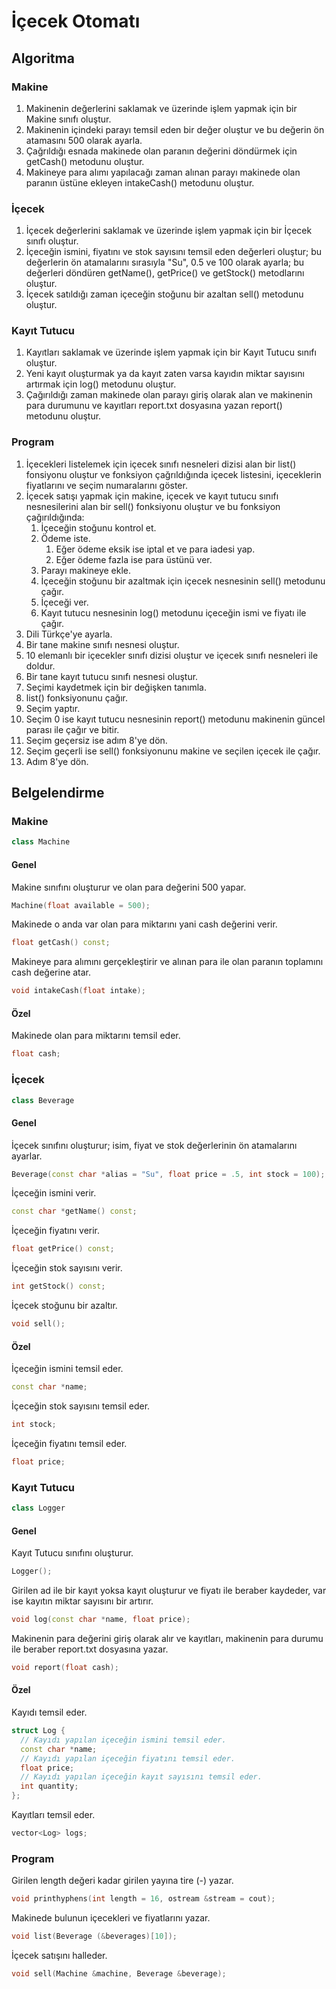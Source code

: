 # İçecek Otomatı

## Algoritma

### Makine
1. Makinenin değerlerini saklamak ve üzerinde işlem yapmak için bir Makine sınıfı oluştur.
2. Makinenin içindeki parayı temsil eden bir değer oluştur ve bu değerin ön atamasını 500 olarak ayarla.
3. Çağrıldığı esnada makinede olan paranın değerini döndürmek için getCash() metodunu oluştur.
4. Makineye para alımı yapılacağı zaman alınan parayı makinede olan paranın üstüne ekleyen intakeCash() metodunu oluştur.

### İçecek
1. İçecek değerlerini saklamak ve üzerinde işlem yapmak için bir İçecek sınıfı oluştur.
2. İçeceğin ismini, fiyatını ve stok sayısını temsil eden değerleri oluştur; bu değerlerin ön atamalarını sırasıyla "Su", 0.5 ve 100 olarak ayarla; bu değerleri döndüren getName(), getPrice() ve getStock() metodlarını oluştur.
3. İçecek satıldığı zaman içeceğin stoğunu bir azaltan sell() metodunu oluştur.

### Kayıt Tutucu
1. Kayıtları saklamak ve üzerinde işlem yapmak için bir Kayıt Tutucu sınıfı oluştur.
2. Yeni kayıt oluşturmak ya da kayıt zaten varsa kayıdın miktar sayısını artırmak için log() metodunu oluştur.
3. Çağırıldığı zaman makinede olan parayı giriş olarak alan ve makinenin para durumunu ve kayıtları report.txt dosyasına yazan report() metodunu oluştur.

### Program
1. İçecekleri listelemek için içecek sınıfı nesneleri dizisi alan bir list() fonsiyonu oluştur ve fonksiyon çağrıldığında içecek listesini, içeceklerin fiyatlarını ve seçim numaralarını göster.
2. İçecek satışı yapmak için makine, içecek ve kayıt tutucu sınıfı nesnesilerini alan bir sell() fonksiyonu oluştur ve bu fonksiyon çağırıldığında:
    1. İçeceğin stoğunu kontrol et.
    2. Ödeme iste.
        1. Eğer ödeme eksik ise iptal et ve para iadesi yap.
        2. Eğer ödeme fazla ise para üstünü ver.
    3. Parayı makineye ekle.
    4. İçeceğin stoğunu bir azaltmak için içecek nesnesinin sell() metodunu çağır.
    5. İçeceği ver.
    6. Kayıt tutucu nesnesinin log() metodunu içeceğin ismi ve fiyatı ile çağır.
3. Dili Türkçe'ye ayarla.
4. Bir tane makine sınıfı nesnesi oluştur.
5. 10 elemanlı bir içecekler sınıfı dizisi oluştur ve içecek sınıfı nesneleri ile doldur.
6. Bir tane kayıt tutucu sınıfı nesnesi oluştur.
7. Seçimi kaydetmek için bir değişken tanımla.
8. list() fonksiyonunu çağır.
9. Seçim yaptır.
10. Seçim 0 ise kayıt tutucu nesnesinin report() metodunu makinenin güncel parası ile çağır ve bitir.
11. Seçim geçersiz ise adım 8'ye dön.
12. Seçim geçerli ise sell() fonksiyonunu makine ve seçilen içecek ile çağır.
13. Adım 8'ye dön.

## Belgelendirme

### Makine

```cpp
class Machine
```

#### Genel

Makine sınıfını oluşturur ve olan para değerini 500 yapar.
```cpp
Machine(float available = 500);
```

Makinede o anda var olan para miktarını yani cash değerini verir.
```cpp
float getCash() const;
```

Makineye para alımını gerçekleştirir ve alınan para ile olan paranın toplamını cash değerine atar.
```cpp
void intakeCash(float intake);
```

#### Özel

Makinede olan para miktarını temsil eder.
```cpp
float cash;
```

### İçecek

```cpp
class Beverage
```

#### Genel

İçecek sınıfını oluşturur; isim, fiyat ve stok değerlerinin ön atamalarını ayarlar.
```cpp
Beverage(const char *alias = "Su", float price = .5, int stock = 100);
```

İçeceğin ismini verir.
```cpp
const char *getName() const;
```

İçeceğin fiyatını verir.
```cpp
float getPrice() const;
```

İçeceğin stok sayısını verir.
```cpp
int getStock() const;
```

İçecek stoğunu bir azaltır.
```cpp
void sell();
```

#### Özel

İçeceğin ismini temsil eder.
```cpp
const char *name;
```

İçeceğin stok sayısını temsil eder.
```cpp
int stock;
```

İçeceğin fiyatını temsil eder.
```cpp
float price;
```

### Kayıt Tutucu

```cpp
class Logger
```

#### Genel

Kayıt Tutucu sınıfını oluşturur.
```cpp
Logger();
```

Girilen ad ile bir kayıt yoksa kayıt oluşturur ve fiyatı ile beraber kaydeder, var ise kayıtın miktar sayısını bir artırır.
```cpp
void log(const char *name, float price);
```

Makinenin para değerini giriş olarak alır ve kayıtları, makinenin para durumu ile beraber report.txt dosyasına yazar.
```cpp
void report(float cash);
```

#### Özel

Kayıdı temsil eder.
```cpp
struct Log {
  // Kayıdı yapılan içeceğin ismini temsil eder.
  const char *name;
  // Kayıdı yapılan içeceğin fiyatını temsil eder.
  float price;
  // Kayıdı yapılan içeceğin kayıt sayısını temsil eder.
  int quantity;
};
```

Kayıtları temsil eder.
```cpp
vector<Log> logs;
```

### Program

Girilen length değeri kadar girilen yayına tire (-) yazar.
```cpp
void printhyphens(int length = 16, ostream &stream = cout);
```

Makinede bulunun içecekleri ve fiyatlarını yazar.
```cpp
void list(Beverage (&beverages)[10]);
```

İçecek satışını halleder.
```cpp
void sell(Machine &machine, Beverage &beverage);
```
